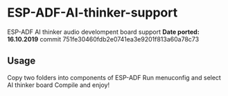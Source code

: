 # ESP-ADF-AI-thinker-support
ESP-ADF AI thinker audio develompent board support
**Date ported: 16.10.2019** commit 751fe30460fdb2e0741ea3e9201f813a60a78c73


## Usage
Copy two folders into components of ESP-ADF
Run menuconfig and select AI thinker board
Compile and enjoy!

